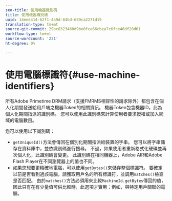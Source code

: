 ```yaml
---
seo-title: 使用機器識別碼
title: 使用機器識別碼
uuid: 14eee414-62f1-4a9d-84bd-689ca2271d19
translation-type: tm+mt
source-git-commit: 29bc8323460d9be0fce66cbea7c6fce46df20d61
workflow-type: tm+mt
source-wordcount: '221'
ht-degree: 0%

---
```



# 使用電腦標識符{#use-machine-identifiers}

所有Adobe Primetime DRM請求（支援FMRMS相容性的請求除外）都包含在個人化期間發送給用戶端之機器Token的相關資訊。 機器Token包含機器ID，此為個人化期間指派的識別碼。 您可以使用此識別碼來計算使用者要求授權或加入網域的電腦數目。

您可以使用以下識別碼：

* `getUniqueId()`方法會傳回在個別化期間指派給裝置的字串。 您可以將字串儲存在資料庫中，並依識別碼進行搜尋。 不過，如果使用者重新格式化硬碟並再次個人化，此識別碼會變更。 此識別碼在相同機器上，Adobe AIR和Adobe Flash Player在不同瀏覽器上的值也不同。
* 如果您想要更精確地電腦，可以使用`getBytes()`來儲存整個標識符。 要確定以前是否看到過該電腦，請獲取用戶名的所有標識符，並調用`matches()`檢查是否匹配。 由於`matches()`方法必須用來比較`MachineId.getBytes`傳回的值，因此只有在有少量值可供比較時，此選項才實用；例如，與特定用戶關聯的電腦。

